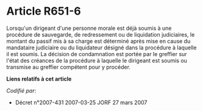 # Article R651-6

Lorsqu'un dirigeant d'une personne morale est déjà soumis à une procédure de sauvegarde, de redressement ou de liquidation
judiciaires, le montant du passif mis à sa charge est déterminé après mise en cause du mandataire judiciaire ou du
liquidateur désigné dans la procédure à laquelle il est soumis. La décision de condamnation est portée par le greffier sur
l'état des créances de la procédure à laquelle le dirigeant est soumis ou transmise au greffier compétent pour y procéder.

**Liens relatifs à cet article**

_Codifié par_:

  - Décret n°2007-431 2007-03-25 JORF 27 mars 2007
